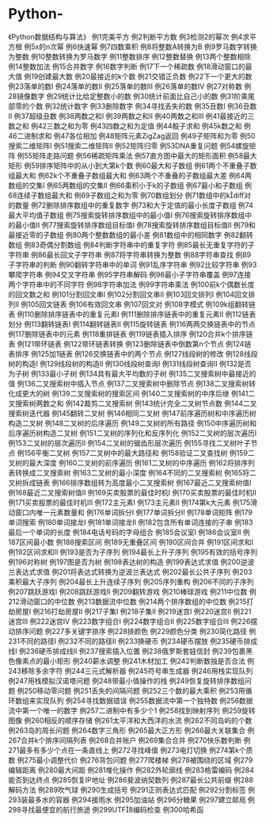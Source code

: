 # Python-
《Python数据结构与算法》
例1完美平方                                                                                                                                  例2判断平方数                                                                                                                                  例3检测2的幂次                                                                                                                                  例4求平方根                                                                                                                                  例5x的n次幂                                                                                                                                  例6快速幂                                                                                                                                  例7四数乘积                                                                                                                                  例8将整数A转换为B                                                                                                                                  例9罗马数字转换为整数                                                                                                                                  例10整数转换为罗马数字                                                                                                                                  例11整数排序                                                                                                                                  例12整数替换                                                                                                                                  例13两个整数相除                                                                                                                                  例14整数加法                                                                                                                                  例15合并数字                                                                                                                                  例16数字判断                                                                                                                                  例17下一个稀疏数                                                                                                                                  例18滑动窗口的最大值                                                                                                                                  例19创建最大数                                                                                                                                  例20最接近的k个数                                                                                                                                  例21交错正负数                                                                                                                                  例22下一个更大的数                                                                                                                                  例23落单的数Ⅰ                                                                                                                                  例24落单的数Ⅱ                                                                                                                                  例25落单的数Ⅲ                                                                                                                                  例26落单的数Ⅳ                                                                                                                                  例27对称数                                                                                                                                  例28镜像数字                                                                                                                                  例29统计比给定整数小的数                                                                                                                                  例30统计前面比自己小的数                                                                                                                                  例31阶乘尾部零的个数                                                                                                                                  例32统计数字                                                                                                                                  例33删除数字                                                                                                                                  例34寻找丢失的数                                                                                                                                  例35丑数Ⅰ                                                                                                                                  例36丑数Ⅱ                                                                                                                                  例37超级丑数                                                                                                                                  例38两数之和Ⅰ                                                                                                                                  例39两数之和Ⅱ                                                                                                                                  例40两数之和Ⅲ                                                                                                                                  例41最接近的三数之和                                                                                                                                  例42三数之和为零                                                                                                                                  例43四数之和为定值                                                                                                                                  例44骰子求和                                                                                                                                  例45k数之和                                                                                                                                  例46二进制求和                                                                                                                                  例47各位相加                                                                                                                                  例48矩阵元素ZigZag返回                                                                                                                                  例49子矩阵和为零                                                                                                                                  例50搜索二维矩阵Ⅰ                                                                                                                                  例51搜索二维矩阵Ⅱ                                                                                                                                  例52矩阵归零                                                                                                                                  例53DNA重复问题                                                                                                                                  例54螺旋矩阵                                                                                                                                  例55矩阵走路问题                                                                                                                                  例56稀疏矩阵乘法                                                                                                                                  例57直方图中最大的矩形面积                                                                                                                                  例58最大矩形                                                                                                                                  例59排序矩阵中的从小到大第k个数                                                                                                                                  例60最大和子数组                                                                                                                                  例61两个不重叠子数组最大和                                                                                                                                  例62k个不重叠子数组最大和                                                                                                                                  例63两个不重叠的子数组最大差                                                                                                                                  例64两数组的交集Ⅰ                                                                                                                                  例65两数组的交集Ⅱ                                                                                                                                  例66乘积小于k的子数组                                                                                                                                  例67最小和子数组                                                                                                                                  例68连续子数组最大和                                                                                                                                  例69子数组之和为零                                                                                                                                  例70数组划分                                                                                                                                  例71数组中的kdiff对的数量                                                                                                                                  例72删除排序数组中的重复数字                                                                                                                                  例73和大于定值的最小长度子数组                                                                                                                                  例74最大平均值子数组                                                                                                                                  例75搜索旋转排序数组中的最小值Ⅰ                                                                                                                                  例76搜索旋转排序数组中的最小值Ⅱ                                                                                                                                  例77搜索旋转排序数组目标值Ⅰ                                                                                                                                  例78搜索旋转排序数组目标值Ⅱ                                                                                                                                  例79和最接近零的子数组                                                                                                                                  例80两个整数数组的最小差                                                                                                                                  例81数组中的相同数字                                                                                                                                  例82翻转数组                                                                                                                                  例83奇偶分割数组                                                                                                                                  例84判断字符串中的重复字符                                                                                                                                  例85最长无重复字符的子字符串                                                                                                                                  例86最长回文子字符串                                                                                                                                  例87将字符串转换为整数                                                                                                                                  例88字符串查找                                                                                                                                  例89子字符串的判断                                                                                                                                  例90翻转字符串中的单词                                                                                                                                  例91乱序字符串                                                                                                                                  例92比较字符串                                                                                                                                  例93攀爬字符串                                                                                                                                  例94交叉字符串                                                                                                                                  例95字符串解码                                                                                                                                  例96最小子字符串覆盖                                                                                                                                  例97连接两个字符串中的不同字符                                                                                                                                  例98字符串加法                                                                                                                                  例99字符串乘法                                                                                                                                  例100前k个偶数长度的回文数之和                                                                                                                                  例101分割回文串Ⅰ                                                                                                                                  例102分割回文串Ⅱ                                                                                                                                  例103回文排列Ⅰ                                                                                                                                  例104回文排列Ⅱ                                                                                                                                  例105回文链表                                                                                                                                  例106有效回文串                                                                                                                                  例107回文对                                                                                                                                  例108字模式                                                                                                                                  例109k组翻转链表                                                                                                                                  例110删除排序链表中的重复元素Ⅰ                                                                                                                                  例111删除排序链表中的重复元素Ⅱ                                                                                                                                  例112链表划分                                                                                                                                  例113翻转链表Ⅰ                                                                                                                                  例114翻转链表Ⅱ                                                                                                                                  例115旋转链表                                                                                                                                  例116两两交换链表中的节点                                                                                                                                  例117删除链表中的元素                                                                                                                                  例118重排链表                                                                                                                                  例119链表插入排序                                                                                                                                  例120合并k个排序链表                                                                                                                                  例121带环链表                                                                                                                                  例122带环链表转换                                                                                                                                  例123删除链表中倒数第n个节点                                                                                                                                  例124链表排序                                                                                                                                  例125加1链表                                                                                                                                  例126交换链表中的两个节点                                                                                                                                  例127线段树的修改                                                                                                                                  例128线段树的构造Ⅰ                                                                                                                                  例129线段树的构造Ⅱ                                                                                                                                  例130线段树查询Ⅰ                                                                                                                                  例131线段树查询Ⅱ                                                                                                                                  例132是否为子树                                                                                                                                  例133最小子树                                                                                                                                  例134具有最大平均数的子树                                                                                                                                  例135二叉搜索树中最接近的值                                                                                                                                  例136二叉搜索树中插入节点                                                                                                                                  例137二叉搜索树中删除节点                                                                                                                                  例138二叉搜索树转化成更大的树                                                                                                                                  例139二叉搜索树的搜索区间                                                                                                                                  例140二叉搜索树的中序后继                                                                                                                                  例141二叉搜索树两数之和                                                                                                                                  例142裁剪二叉搜索树                                                                                                                                  例143统计完全二叉树节点数                                                                                                                                  例144二叉搜索树迭代器                                                                                                                                  例145翻转二叉树                                                                                                                                  例146相同二叉树                                                                                                                                  例147前序遍历树和中序遍历树构造二叉树                                                                                                                                  例148二叉树的后序遍历                                                                                                                                  例149二叉树的所有路径                                                                                                                                  例150中序遍历树和后序遍历树构造二叉树                                                                                                                                  例151二叉树的序列化和反序列化                                                                                                                                  例152二叉树的层次遍历Ⅰ                                                                                                                                  例153二叉树的层次遍历Ⅱ                                                                                                                                  例154二叉树的锯齿形层次遍历                                                                                                                                  例155寻找二叉树叶子节点                                                                                                                                  例156平衡二叉树                                                                                                                                  例157二叉树中的最大路径和                                                                                                                                  例158验证二叉查找树                                                                                                                                  例159二叉树的最大深度                                                                                                                                  例160二叉树的前序遍历                                                                                                                                  例161二叉树的中序遍历                                                                                                                                  例162将排序列表转换成二叉搜索树                                                                                                                                  例163二叉树的最小深度                                                                                                                                  例164不同的二叉搜索树                                                                                                                                  例165将二叉树拆成链表                                                                                                                                  例166排序数组转为高度最小二叉搜索树                                                                                                                                  例167最近二叉搜索树值Ⅰ                                                                                                                                  例168最近二叉搜索树值Ⅱ                                                                                                                                  例169买卖股票的最佳时机Ⅰ                                                                                                                                  例170买卖股票的最佳时机Ⅱ                                                                                                                                  例171买卖股票的最佳时机Ⅲ                                                                                                                                  例172主元素Ⅰ                                                                                                                                  例173主元素Ⅱ                                                                                                                                  例174第k大元素                                                                                                                                  例175滑动窗口内唯一元素数量和                                                                                                                                  例176单词拆分Ⅰ                                                                                                                                  例177单词拆分Ⅱ                                                                                                                                  例178单词矩阵                                                                                                                                  例179单词搜索                                                                                                                                  例180单词接龙Ⅰ                                                                                                                                  例181单词接龙Ⅱ                                                                                                                                  例182包含所有单词连接的子串                                                                                                                                  例183最后一个单词的长度                                                                                                                                  例184电话号码的字母组合                                                                                                                                  例185会议室Ⅰ                                                                                                                                  例186会议室Ⅱ                                                                                                                                  例187区间最小数                                                                                                                                  例188搜索区间                                                                                                                                  例189无重叠区间                                                                                                                                  例190区间合并                                                                                                                                  例191区间求和Ⅰ                                                                                                                                  例192区间求和Ⅱ                                                                                                                                  例193是否为子序列                                                                                                                                  例194最长上升子序列                                                                                                                                  例195有效的括号序列                                                                                                                                  例196对称树                                                                                                                                  例197图是否为树                                                                                                                                  例198表达树的构造                                                                                                                                  例199表达式求值                                                                                                                                  例200逆波兰表达式求值                                                                                                                                  例201将表达式转换为逆波兰表达式                                                                                                                                  例202最长公共子序列                                                                                                                                  例203乘积最大子序列                                                                                                                                  例204最长上升连续子序列                                                                                                                                  例205序列重构                                                                                                                                  例206不同的子序列                                                                                                                                  例207跳跃游戏Ⅰ                                                                                                                                  例208跳跃游戏Ⅱ                                                                                                                                  例209翻转游戏                                                                                                                                  例210棒球游戏                                                                                                                                  例211中位数                                                                                                                                  例212滑动窗口的中位数                                                                                                                                  例213数据流中位数                                                                                                                                  例214两个排序数组的中位数                                                                                                                                  例215打劫房屋Ⅰ                                                                                                                                  例216打劫房屋Ⅱ                                                                                                                                  例217子集Ⅰ                                                                                                                                  例218子集Ⅱ                                                                                                                                  例219迷宫Ⅰ                                                                                                                                  例220迷宫Ⅱ                                                                                                                                  例221迷宫Ⅲ                                                                                                                                  例222迷宫Ⅳ                                                                                                                                  例223数字组合Ⅰ                                                                                                                                  例224数字组合Ⅱ                                                                                                                                  例225数字组合Ⅲ                                                                                                                                  例226摆动排序问题                                                                                                                                  例227多关键字排序                                                                                                                                  例228排颜色                                                                                                                                  例229颜色分类                                                                                                                                  例230简化路径                                                                                                                                  例231不同的路径Ⅰ                                                                                                                                  例232不同的路径Ⅱ                                                                                                                                  例233换硬币                                                                                                                                  例234硬币摆放                                                                                                                                  例235硬币排成线Ⅰ                                                                                                                                  例236硬币排成线Ⅱ                                                                                                                                  例237搜索插入位置                                                                                                                                  例238俄罗斯套娃信封                                                                                                                                  例239包裹黑色像素点的最小矩形                                                                                                                                  例240薪水调整                                                                                                                                  例241木材加工                                                                                                                                  例242判断数独是否合法                                                                                                                                  例243移除多余字符                                                                                                                                  例244三元式解析器                                                                                                                                  例245符号串生成器                                                                                                                                  例246用栈实现队列                                                                                                                                  例247用栈模拟汉诺塔问题                                                                                                                                  例248带最小值操作的栈                                                                                                                                  例249恢复旋转排序数组问题                                                                                                                                  例250移动零问题                                                                                                                                  例251丢失的间隔问题                                                                                                                                  例252三个数的最大乘积                                                                                                                                  例253用循环数组来实现队列                                                                                                                                  例254寻找数据错误                                                                                                                                  例255数据流中第一个独特数                                                                                                                                  例256数据流中第一个唯一的数字                                                                                                                                  例257二进制中有多少个1                                                                                                                                  例258找到映射序列                                                                                                                                  例259旋转图像                                                                                                                                  例260相反的顺序存储                                                                                                                                  例261太平洋和大西洋的水流                                                                                                                                  例262不同岛屿的个数                                                                                                                                  例263岛的周长问题                                                                                                                                  例264数字三角形                                                                                                                                  例265最大正方形                                                                                                                                  例266最大关联集合                                                                                                                                  例267合并k个排序间隔列表                                                                                                                                  例268合并账户                                                                                                                                  例269集合合并                                                                                                                                  例270快乐数判断                                                                                                                                  例271最多有多少个点在一条直线上                                                                                                                                  例272寻找峰值                                                                                                                                  例273电灯切换                                                                                                                                  例274第k个质数                                                                                                                                  例275最小调整代价                                                                                                                                  例276背包问题                                                                                                                                  例277爬楼梯                                                                                                                                  例278被围绕的区域                                                                                                                                  例279编辑距离                                                                                                                                  例280最大间距                                                                                                                                  例281堆化操作                                                                                                                                  例282外轮廓线                                                                                                                                  例283格雷编码                                                                                                                                  例284能否到达终点                                                                                                                                  例285恢复IP地址                                                                                                                                  例286斐波纳契数列                                                                                                                                  例287最长公共前缀                                                                                                                                  例288解码方法                                                                                                                                  例289吹气球                                                                                                                                  例290生成括号                                                                                                                                  例291正则表达式匹配                                                                                                                                  例292分割标签                                                                                                                                  例293装最多水的容器                                                                                                                                  例294接雨水                                                                                                                                  例295加油站                                                                                                                                  例296分糖果                                                                                                                                  例297建立邮局                                                                                                                                  例298寻找最便宜的航行旅途                                                                                                                                  例299UTF8编码检查                                                                                                                                  例300哈希函  
